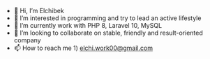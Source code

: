 - 👋 Hi, I’m Elchibek
- 👀 I’m interested in programming and try to lead an active lifestyle
- 🌱 I’m currently work with PHP 8,  Laravel 10, MySQL
- 💞️ I’m looking to collaborate on stable, friendly and result-oriented company
- 📫 How to reach me 1) elchi.work00@gmail.com

<!---
elchibek1/elchibek1 is a ✨ special ✨ repository because its `README.md` (this file) appears on your GitHub profile.
You can click the Preview link to take a look at your changes.
--->
